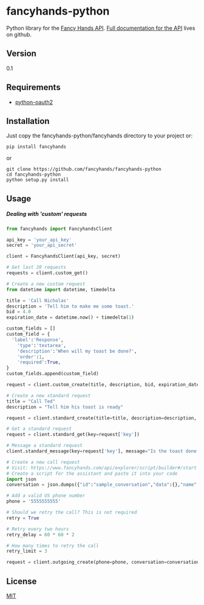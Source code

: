fancyhands-python
=========

Python library for the [Fancy Hands API](https://www.fancyhands.com/developer). 
[Full documentation for the API](https://github.com/fancyhands/api/wiki) lives on github.

Version
----

0.1

Requirements
-----------
* [python-oauth2](https://github.com/simplegeo/python-oauth2)

Installation
--------------

Just copy the fancyhands-python/fancyhands directory to your project or:
```shell
pip install fancyhands
```
or

```shell
git clone https://github.com/fancyhands/fancyhands-python
cd fancyhands-python
python setup.py install
```

Usage
----------
##### Dealing with 'custom' requests

```python
from fancyhands import FancyhandsClient

api_key = 'your_api_key'
secret = 'your_api_secret'

client = FancyhandsClient(api_key, secret)

# Get last 20 requests
requests = client.custom_get()

# Create a new custom request
from datetime import datetime, timedelta

title = 'Call Nicholas'
description = 'Tell him to make me some toast.'
bid = 4.0
expiration_date = datetime.now() + timedelta(1)

custom_fields = []
custom_field = {
  'label':'Response',
	'type':'textarea',
	'description':'When will my toast be done?',
	'order':1,
	'required':True,
}
custom_fields.append(custom_field)

request = client.custom_create(title, description, bid, expiration_date, custom_fields)

# Create a new standard request
title = "Call Ted"
description = "Tell him his toast is ready"

request = client.standard_create(title=title, description=description, bid=bid, expiration_date=expiration_date)

# Get a standard request
request = client.standard_get(key=request['key'])

# Message a standard request
client.standard_message(key=request['key'], message="Is the toast done yet")

# Create a new call request
# Visit: https://www.fancyhands.com/api/explorer/script/builder#/start
# Create a script for the assistant and paste it into your code
import json
conversation = json.dumps({"id":"sample_conversation","data":{},"name":"Sample Conversation","version":1.1,"scripts":[{"id":"start","steps":[{"name":"hello","type":"logic_control","note":"","prompt":"Hello, my name is $assistant_name","options":[{"name":"Continue","result":"sample_script"}]}]},{"id":"sample_script","steps":[{"name":"name","prompt":"What is your name?","type":"text","options":[]},{"name":"quest","prompt":"What is your quest?","type":"textarea","options":[]},{"type":"logic_control","name":"favorite_color","note":"","options":[{"name":"Red","result":"finish"},{"name":"Yellooooooooooooow","result":"finish","new_script":""},{"name":"Blue","result":"transfer"}],"prompt":"What is your favorite color?"}]},{"id":"finish","steps":[{"type":"logic_control","name":"goodbye","note":"","prompt":"Thank you $sample_script.name. I wish you good luck with $sample_script.quest.","options":[]}]},{"id":"transfer","steps":[{"type":"logic_control","name":"transfer","note":"","prompt":"$sample_script.favorite_color!!!? I wasn't expecting that... Please hold while I transfer you to my manager.","options":[{"name":"Transfer Call","result":"-- Transfer Call --"}]}],"transfer_number":"5555555555"}]})

# Add a valid US phone number
phone = '5555555555'

# Should we retry the call? This is not required
retry = True

# Retry every two hours
retry_delay = 60 * 60 * 2

# How many times to retry the call
retry_limit = 3

request = client.outgoing_create(phone=phone, conversation=conversation, retry=retry, retry_delay=retry_delay, retry_limit=retry_limit)


```

License
-------

[MIT](https://github.com/fancyhands/fancyhands-python/blob/master/LICENSE.txt)

